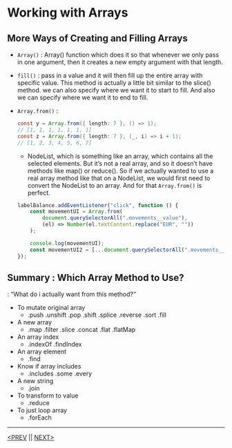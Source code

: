 # Working with Arrays

## More Ways of Creating and Filling Arrays

-   `Array()` : Array() function which does it so that whenever we only pass in one argument, then it creates a new empty argument with that length.
-   `fill()` : pass in a value and it will then fill up the entire array with specific value. This method is actually a little bit similar to the slice() method. we can also specify where we want it to start to fill. And also we can specify where we want it to end to fill.
-   `Array.from()` :

    ```java
    const y = Array.from({ length: 7 }, () => 1);
    // [1, 1, 1, 1, 1, 1, 1]
    const z = Array.from({ length: 7 }, (_, i) => i + 1);
    // [1, 2, 3, 4, 5, 6, 7]
    ```

    -   NodeList, which is something like an array, which contains all the selected elements. But it’s not a real array, and so it doesn’t have methods like map() or reduce(). So if we actually wanted to use a real array method like that on a NodeList, we would first need to convert the NodeList to an array. And for that `Array.from()` is perfect.

    ```jsx
    labelBalance.addEventListener("click", function () {
    	const movementUI = Array.from(
    		document.querySelectorAll(".movements__value"),
    		(el) => Number(el.textContent.replace("EUR", ""))
    	);

    	console.log(movementUI);
    	const movementUI2 = [...document.querySelectorAll(".movements__value")];
    });
    ```

## Summary : Which Array Method to Use?

: “What do i actually want from this method?”

-   To mutate original array
    -   .push .unshift .pop .shift .splice .reverse .sort .fill
-   A new array
    -   .map .filter .slice .concat .flat .flatMap
-   An array index
    -   .indexOf .findIndex
-   An array element
    -   .find
-   Know if array includes
    -   .includes .some .every
-   A new string
    -   .join
-   To transform to value
    -   .reduce
-   To just loop array
    -   .forEach

---

[<PREV](./cjs221005.md) || [NEXT>](./cjs221007.md)

